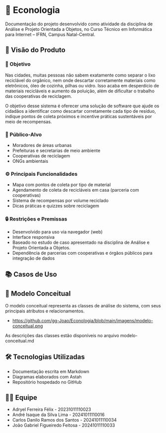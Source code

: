 # 📘 Econologia

Documentação do projeto desenvolvido como atividade da disciplina de Análise e Projeto Orientada a Objetos, no Curso Técnico em Informática para Internet – IFRN, Campus Natal-Central.

## 📌 Visão do Produto

### 🎯 Objetivo

Nas cidades, muitas pessoas não sabem exatamente como separar o lixo reciclável do orgânico, nem onde descartar corretamente materiais como eletrônicos, óleo de cozinha, pilhas ou vidro. Isso acaba em desperdício de materiais recicláveis e aumento da poluição, além de dificultar o trabalho das cooperativas de reciclagem.

O objetivo desse sistema é oferecer uma solução de software que ajude os cidadãos a identificar como descartar corretamente cada tipo de resíduo, indique pontos de coleta próximos e incentive práticas sustentáveis por meio de recompensas.

### 👥 Público-Alvo

* Moradores de áreas urbanas
* Prefeituras e secretarias de meio ambiente
* Cooperativas de reciclagem
* ONGs ambientais

### ⚙️ Principais Funcionalidades

* Mapa com pontos de coleta por tipo de material
* Agendamento de coleta de recicláveis em casa (parceria com cooperativas)
* Sistema de recompensas por volume reciclado
* Dicas práticas e quizzes sobre reciclagem

### 🔒 Restrições e Premissas

* Desenvolvido para uso via navegador (web)
* Interface responsiva
* Baseado no estudo de caso apresentado na disciplina de Análise e Projeto Orientada a Objetos.
* Dependência de parcerias com cooperativas e órgãos públicos para integração de dados

## 📚 Casos de Uso

## 🧠 Modelo Conceitual

O modelo conceitual representa as classes de análise do sistema, com seus principais
atributos e relacionamentos.

* https://github.com/gg-Joao/Econologia/blob/main/imagens/modelo-conceitual.png

As descrições das classes estão disponíveis no arquivo modelo-conceitual.md

## 🛠️ Tecnologias Utilizadas

* Documentação escrita em Markdown
* Diagramas elaborados com Astah
* Repositório hospedado no GitHub

## 👨‍💻 Equipe

* Adryel Ferreira Félix - 20231011110023
* André Isaque da Silva Lima - 20241011110016
* Carlos Danilo Ramos dos Santos - 20241011110034
* João Gabriel Figueiredo Feitosa - 20241011110033
